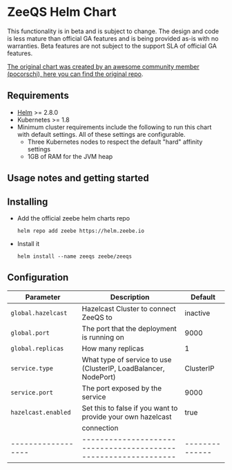 # ZeeQS Helm Chart

This functionality is in beta and is subject to change. The design and code is less mature than official GA features and is being provided as-is with no warranties. Beta features are not subject to the support SLA of official GA features.

[The original chart was created by an awesome community member (pocorschi), here you can find the original repo](https://github.com/pocorschi/zeeqs-helm).

## Requirements

- [Helm](https://helm.sh/) >= 2.8.0
- Kubernetes >= 1.8
- Minimum cluster requirements include the following to run this chart with default settings. All of these settings are configurable.
  - Three Kubernetes nodes to respect the default "hard" affinity settings
  - 1GB of RAM for the JVM heap

## Usage notes and getting started

## Installing

- Add the official zeebe helm charts repo
  ```
  helm repo add zeebe https://helm.zeebe.io
  ```
- Install it

  ```
  helm install --name zeeqs zeebe/zeeqs
  ```

## Configuration

| Parameter           | Description                                                     | Default        |
| ------------------- | --------------------------------------------------------------- | -------------- |
| `global.hazelcast`  | Hazelcast Cluster to connect ZeeQS to                           | inactive       |
| `global.port`       | The port that the deployment is running on                      | 9000           |
| `global.replicas`   | How many replicas                                               | 1              |
| `service.type`      | What type of service to use (ClusterIP, LoadBalancer, NodePort) | ClusterIP      |
| `service.port`      | The port exposed by the service                                 | 9000           |
| `hazelcast.enabled` | Set this to false if you want to provide your own hazelcast     | true           |
|                     | connection                                                      |                |
| ------------------  | --------------------------------------------------------------- | -------------- |
